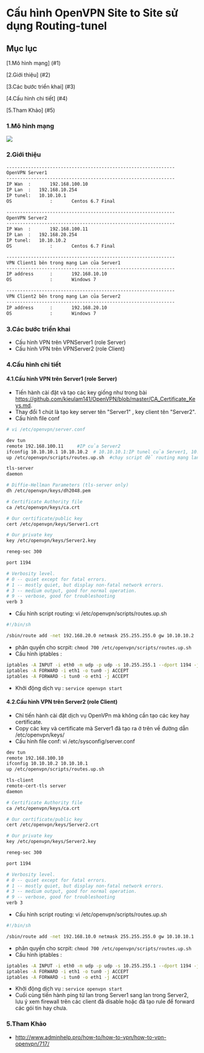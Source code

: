 # Cấu hình OpenVPN Site to Site sử dụng Routing-tunel
## Mục lục
[1.Mô hình mạng] (#1)

[2.Giới thiệu] (#2)

[3.Các bước triển khai] (#3)

[4.Cấu hình chi tiết] (#4)

[5.Tham Khảo] (#5)

<a name="1"></a>
### 1.Mô hình mạng
<img src="http://image.prntscr.com/image/56caad1280254776ad502711e48d871e.png" />

<a name="2"></a>
### 2.Giới thiệu
```sh
--------------------------------------------------------------
OpenVPN Server1
--------------------------------------------------------------
IP Wan	:		192.168.100.10
IP Lan  :   192.168.10.254
IP tunel:   10.10.10.1
OS				:		Centos 6.7 Final
```

```sh
--------------------------------------------------------------
OpenVPN Server2
--------------------------------------------------------------
IP Wan	:		192.168.100.11
IP Lan  :   192.168.20.254
IP tunel:   10.10.10.2
OS				:		Centos 6.7 Final
```

```sh
--------------------------------------------------------------
VPN Client1 bên trong mạng Lan của Server1
--------------------------------------------------------------
IP address		:		192.168.10.10
OS				:		Windows 7
```

```sh
--------------------------------------------------------------
VPN Client2 bên trong mạng Lan của Server2
--------------------------------------------------------------
IP address		:		192.168.20.10
OS				:		Windows 7
```

<a name="3"></a>
### 3.Các bước triển khai
- Cấu hình VPN trên VPNServer1 (role Server)
- Cấu hình VPN trên VPNServer2 (role Client)

<a name="4"></a>
### 4.Cấu hình chi tiết
#### 4.1.Cấu hình VPN trên Server1 (role Server)
- Tiến hành cài đặt và tạo các key giống như trong bài https://github.com/kieulam141/OpenVPN/blob/master/CA_Certificate_Keys.md.
- Thay đổi 1 chút là tạo key server tên "Server1" , key client tên "Server2".
- Cấu hình file conf
```sh
# vi /etc/openvpn/server.conf
```
```sh
dev tun
remote 192.168.100.11     #IP của Server2
ifconfig 10.10.10.1 10.10.10.2  # 10.10.10.1:IP tunel của Server1, 10.10.10.2:IP tunel của Server2
up /etc/openvpn/scripts/routes.up.sh  #chạy script để routing mạng lan bên kia(Server2)

tls-server
daemon

# Diffie-Hellman Parameters (tls-server only)
dh /etc/openvpn/keys/dh2048.pem

# Certificate Authority file
ca /etc/openvpn/keys/ca.crt

# Our certificate/public key
cert /etc/openvpn/keys/Server1.crt

# Our private key
key /etc/openvpn/keys/Server2.key

reneg-sec 300

port 1194

# Verbosity level.
# 0 -- quiet except for fatal errors.
# 1 -- mostly quiet, but display non-fatal network errors.
# 3 -- medium output, good for normal operation.
# 9 -- verbose, good for troubleshooting
verb 3
```
- Cấu hình script routing: vi /etc/openvpn/scripts/routes.up.sh
```sh
#!/bin/sh

/sbin/route add -net 192.168.20.0 netmask 255.255.255.0 gw 10.10.10.2
```
- phân quyền cho scrpit: `chmod 700 /etc/openvpn/scripts/routes.up.sh`
- Cấu hình iptables : 
```sh
iptables -A INPUT -i eth0 -m udp -p udp -s 10.255.255.1 --dport 1194 -j ACCEPT        #eth0: card wan
iptables -A FORWARD -i eth1 -o tun0 -j ACCEPT                                         #eth1: card lan
iptables -A FORWARD -i tun0 -o eth1 -j ACCEPT
```
- Khởi động dịch vụ : `service openvpn start`

#### 4.2.Cấu hình VPN trên Server2 (role Client)
- Chỉ tiến hành cài đặt dịch vụ OpenVPn mà không cần tạo các key hay certificate.
- Copy các key và certificate mà Server1 đã tạo ra ở trên về đường dẫn /etc/openvpn/keys/
- Cấu hình file conf: vi /etc/sysconfig/server.conf
```sh
dev tun
remote 192.168.100.10
ifconfig 10.10.10.2 10.10.10.1
up /etc/openvpn/scripts/routes.up.sh

tls-client
remote-cert-tls server
daemon

# Certificate Authority file
ca /etc/openvpn/keys/ca.crt

# Our certificate/public key
cert /etc/openvpn/keys/Server2.crt

# Our private key
key /etc/openvpn/keys/Server2.key

reneg-sec 300

port 1194

# Verbosity level.
# 0 -- quiet except for fatal errors.
# 1 -- mostly quiet, but display non-fatal network errors.
# 3 -- medium output, good for normal operation.
# 9 -- verbose, good for troubleshooting
verb 3
```

- Cấu hình script routing: vi /etc/openvpn/scripts/routes.up.sh
```sh
#!/bin/sh

/sbin/route add -net 192.168.10.0 netmask 255.255.255.0 gw 10.10.10.1
```
- phân quyền cho scrpit: `chmod 700 /etc/openvpn/scripts/routes.up.sh`
- Cấu hình iptables : 
```sh
iptables -A INPUT -i eth0 -m udp -p udp -s 10.255.255.1 --dport 1194 -j ACCEPT        #eth0: card wan
iptables -A FORWARD -i eth1 -o tun0 -j ACCEPT                                         #eth1: card lan
iptables -A FORWARD -i tun0 -o eth1 -j ACCEPT
```
- Khởi động dịch vụ : `service openvpn start`
- Cuối cùng tiến hành ping từ lan trong Server1 sang lan trong Server2, lưu ý xem firewall trên các client đã disable hoặc đã tạo rule để 
forward các gói tin hay chưa.

<a name="5"></a>
### 5.Tham Khảo
- http://www.adminhelp.pro/how-to/how-to-vpn/how-to-vpn-openvpn/717/
